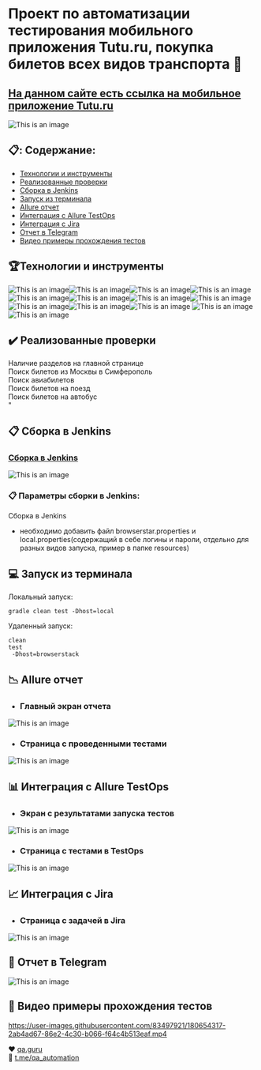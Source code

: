 # Проект по автоматизации тестирования мобильного приложения Tutu.ru, покупка билетов всех видов транспорта	:star2:
## <a target="_blank" href="https://www.tutu.ru//">На данном сайте есть ссылка на мобильное приложение Tutu.ru </a> 

![This is an image](design/pictures/tuturu.jpeg)	

## :clipboard:: Содержание:

- <a href="#trophy-технологии-и-инструменты">Технологии и инструменты</a> 
- <a href="#heavy_check_mark-реализованные-проверки">Реализованные проверки</a>
- <a href="#clipboard_mark-сборка-в-Jenkins">Сборка в Jenkins</a>
- <a href="#computer-запуск-из-терминала">Запуск из терминала</a>
- <a href="#chart_with_downwards_trend-allure-отчет">Allure отчет</a>
- <a href="#bar_chart-интеграция-с-allure-testops">Интеграция с Allure TestOps</a>
- <a href="#chart_with_upwards_trend-интеграция-с-jira">Интеграция с Jira</a>
- <a href="#iphone-отчет-в-telegram">Отчет в Telegram</a>
- <a href="#movie_camera-видео-примеры-прохождения-тестов">Видео примеры прохождения тестов</a>

## :trophy:Технологии и инструменты
                                                                                                        
![This is an image](/design/icons/Java.png)![This is an image](/design/icons/Gradle.png)![This is an image](/design/icons/Intelij_IDEA.png)![This is an image](/design/icons/Selenide.png)![This is an image](/design/icons/Selenoid.png)![This is an image](/design/icons/JUnit5.png)![This is an image](/design/icons/Jenkins.png)![This is an image](/design/icons/Allure_Report.png)![This is an image](/design/icons/AllureTestOps.png)![This is an image](/design/icons/Telegram.png)![This is an image](/design/icons/Jira.png) ![This is an image](/design/icons/appium.png)  ![This is an image](/design/icons/androidstudio.png)</br>

## 	:heavy_check_mark: Реализованные проверки</br>
Наличие разделов на главной странице</br>
Поиск билетов из Москвы в Симферополь</br>
Поиск авиабилетов</br>
Поиск билетов на поезд</br>
Поиск билетов на автобус</br>
"</br>

## :clipboard: Сборка в Jenkins
### <a target="_blank" href="https://jenkins.autotests.cloud/job/Tutu.ruMobile/">Сборка в Jenkins</a>

![This is an image](design/pictures/Jenkins.jpeg)


###  :clipboard: Параметры сборки в Jenkins:
Сборка в Jenkins

- необходимо добавить файл browserstar.properties  и local.properties(содержащий в себе логины и пароли, отдельно для разных видов запуска, пример в папке resources)

## :computer: Запуск из терминала
Локальный запуск:
```
gradle clean test -Dhost=local

```

Удаленный запуск:
```
clean
test
 -Dhost=browserstack
```
## :chart_with_downwards_trend: Allure отчет
- ### Главный экран отчета

 ![This is an image](design/pictures/allure.jpeg)


- ### Страница с проведенными тестами

![This is an image](design/pictures/allur1.jpeg)

## :bar_chart: Интеграция с Allure TestOps
- ### Экран с результатами запуска тестов
                                                                            
![This is an image](design/pictures/allureTestsOps.jpeg)

- ### Страница с тестами в TestOps

![This is an image](design/pictures/allureTestOps1.jpeg)
                                                                            
## :chart_with_upwards_trend:	 Интеграция с Jira
- ### Страница с задачей в Jira
                                                                                
 ![This is an image](design/pictures/jira.jpeg)


## 	:iphone: Отчет в Telegram

 ![This is an image](design/pictures/telegram.jpeg)


## :movie_camera: Видео примеры прохождения тестов




https://user-images.githubusercontent.com/83497921/180654317-2ab4ad67-86e2-4c30-b066-f64c4b513eaf.mp4





:heart: <a target="_blank" href="https://qa.guru">qa.guru</a><br/>
:blue_heart: <a target="_blank" href="https://t.me/qa_automation">t.me/qa_automation</a>
